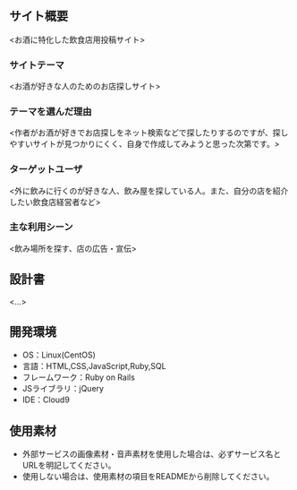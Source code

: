 # <osake-navi>

## サイト概要
<お酒に特化した飲食店用投稿サイト>
### サイトテーマ
<お酒が好きな人のためのお店探しサイト>

### テーマを選んだ理由
<作者がお酒が好きでお店探しをネット検索などで探したりするのですが、探しやすいサイトが見つかりにくく、自身で作成してみようと思った次第です。>

### ターゲットユーザ
<外に飲みに行くのが好きな人、飲み屋を探している人。また、自分の店を紹介したい飲食店経営者など>

### 主な利用シーン
<飲み場所を探す、店の広告・宣伝>

## 設計書
<...>

## 開発環境
- OS：Linux(CentOS)
- 言語：HTML,CSS,JavaScript,Ruby,SQL
- フレームワーク：Ruby on Rails
- JSライブラリ：jQuery
- IDE：Cloud9

## 使用素材
- 外部サービスの画像素材・音声素材を使用した場合は、必ずサービス名とURLを明記してください。
- 使用しない場合は、使用素材の項目をREADMEから削除してください。
